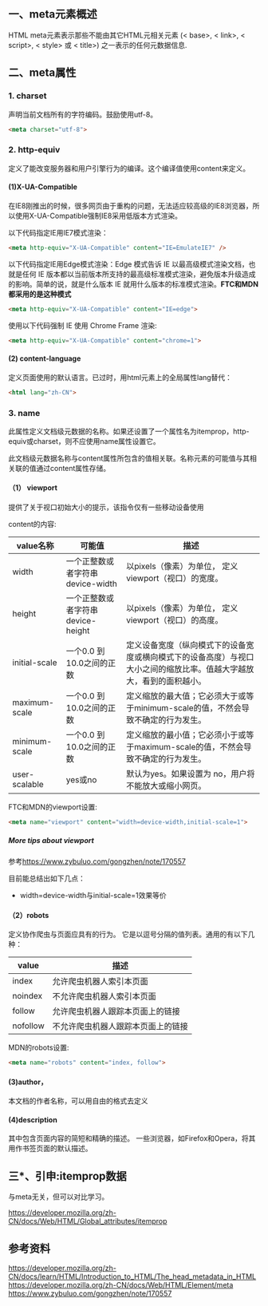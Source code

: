 ## 一、meta元素概述
HTML meta元素表示那些不能由其它HTML元相关元素 (< base>, < link>, < script>, < style> 或 < title>) 之一表示的任何元数据信息.

## 二、meta属性
### 1. charset
声明当前文档所有的字符编码。鼓励使用utf-8。

```html
<meta charset="utf-8">
```

### 2. http-equiv
定义了能改变服务器和用户引擎行为的编译。这个编译值使用content来定义。


#### (1)X-UA-Compatible
在IE8刚推出的时候，很多网页由于重构的问题，无法适应较高级的IE8浏览器，所以使用X-UA-Compatible强制IE8采用低版本方式渲染。 

以下代码指定IE用IE7模式渲染：
```html
<meta http-equiv="X-UA-Compatible" content="IE=EmulateIE7" />

```

以下代码指定IE用Edge模式渲染：Edge 模式告诉 IE 以最高级模式渲染文档，也就是任何 IE 版本都以当前版本所支持的最高级标准模式渲染，避免版本升级造成的影响。简单的说，就是什么版本 IE 就用什么版本的标准模式渲染。**FTC和MDN都采用的是这种模式**
```html
<meta http-equiv="X-UA-Compatible" content="IE=edge">
```

使用以下代码强制 IE 使用 Chrome Frame 渲染:
```html
<meta http-equiv="X-UA-Compatible" content="chrome=1">
```

#### (2) content-language
定义页面使用的默认语言。已过时，用html元素上的全局属性lang替代：

```html
<html lang="zh-CN">
```
### 3. name
此属性定义文档级元数据的名称。如果还设置了一个属性名为itemprop，http-equiv或charset，则不应使用name属性设置它。

此文档级元数据名称与content属性所包含的值相关联。名称元素的可能值与其相关联的值通过content属性存储。

#### （1） viewport
提供了关于视口初始大小的提示，该指令仅有一些移动设备使用

content的内容:

value名称|可能值|描述
--------|------|---
width   |一个正整数或者字符串 device-width|以pixels（像素）为单位， 定义viewport（视口）的宽度。
height  |一个正整数或者字符串 device-height|	以pixels（像素）为单位， 定义viewport（视口）的高度。
initial-scale|一个0.0 到10.0之间的正数|定义设备宽度（纵向模式下的设备宽度或横向模式下的设备高度）与视口大小之间的缩放比率。值越大字越放大，看到的面积越小。
maximum-scale|一个0.0 到10.0之间的正数|定义缩放的最大值；它必须大于或等于minimum-scale的值，不然会导致不确定的行为发生。
minimum-scale|一个0.0 到10.0之间的正数|定义缩放的最小值；它必须小于或等于maximum-scale的值，不然会导致不确定的行为发生。
user-scalable|yes或no|默认为yes。如果设置为 no，用户将不能放大或缩小网页。

FTC和MDN的viewport设置:
```html
<meta name="viewport" content="width=device-width,initial-scale=1">
```

##### More tips about viewport
参考<https://www.zybuluo.com/gongzhen/note/170557>

目前能总结出如下几点：

- width=device-width与initial-scale=1效果等价

#### （2）robots
定义协作爬虫与页面应具有的行为。 它是以逗号分隔的值列表。通用的有以下几种：

value|描述
-----|----
index |允许爬虫机器人索引本页面
noindex|不允许爬虫机器人索引本页面
follow |允许爬虫机器人跟踪本页面上的链接
nofollow|不允许爬虫机器人跟踪本页面上的链接

MDN的robots设置:

```html
<meta name="robots" content="index, follow">
```

#### (3)author，
本文档的作者名称，可以用自由的格式去定义

#### (4)description
其中包含页面内容的简短和精确的描述。 一些浏览器，如Firefox和Opera，将其用作书签页面的默认描述。


## 三*、引申:itemprop数据
与meta无关，但可以对比学习。

<https://developer.mozilla.org/zh-CN/docs/Web/HTML/Global_attributes/itemprop>

## 参考资料
<https://developer.mozilla.org/zh-CN/docs/learn/HTML/Introduction_to_HTML/The_head_metadata_in_HTML>
<https://developer.mozilla.org/zh-CN/docs/Web/HTML/Element/meta>
<https://www.zybuluo.com/gongzhen/note/170557>